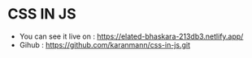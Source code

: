 # CSS IN JS

- You can see it live on : https://elated-bhaskara-213db3.netlify.app/
- Gihub : https://github.com/karanmann/css-in-js.git
